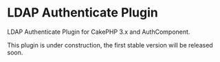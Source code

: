 # LDAP Authenticate Plugin
LDAP Authenticate Plugin for CakePHP 3.x and AuthComponent.

This plugin is under construction, the first stable version will be released soon.